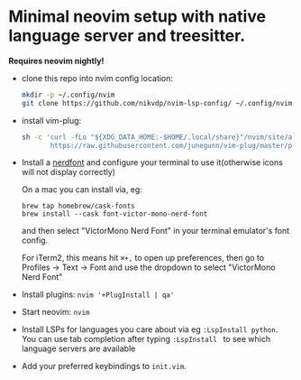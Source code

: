 # Minimal neovim setup with native language server and treesitter.

**Requires neovim nightly!**

- clone this repo into nvim config location:

  ```bash 
  mkdir -p ~/.config/nvim
  git clone https://github.com/nikvdp/nvim-lsp-config/ ~/.config/nvim
  ```
- install vim-plug:

  ```bash 
  sh -c 'curl -fLo "${XDG_DATA_HOME:-$HOME/.local/share}"/nvim/site/autoload/plug.vim --create-dirs \
         https://raw.githubusercontent.com/junegunn/vim-plug/master/plug.vim'
  ```

- Install a [nerdfont](https://github.com/ryanoasis/nerd-fonts) and configure your terminal to use it(otherwise icons will not display correctly)

  On a mac you can install via, eg: 
  ```
  brew tap homebrew/cask-fonts
  brew install --cask font-victor-mono-nerd-font
  ```
  and then select "VictorMono Nerd Font" in your terminal emulator's font config.

  For iTerm2, this means hit `⌘+,` to open up preferences, then go to Profiles
  -> Text -> Font and use the dropdown to select "VictorMono Nerd Font"

- Install plugins: `nvim '+PlugInstall | qa'`
- Start neovim: `nvim`
- Install LSPs for languages you care about via eg `:LspInstall python`. You can use tab completion after typing `:LspInstall ` to see which language servers are available

- Add your preferred keybindings to `init.vim`.
